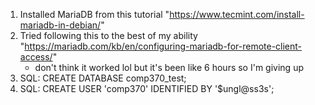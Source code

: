 1. Installed MariaDB from this tutorial "https://www.tecmint.com/install-mariadb-in-debian/"
2. Tried following this to the best of my ability "https://mariadb.com/kb/en/configuring-mariadb-for-remote-client-access/"
    - don't think it worked lol but it's been like 6 hours so I'm giving up
3. SQL: CREATE DATABASE comp370_test;
4. SQL: CREATE USER 'comp370' IDENTIFIED BY '$ungl@ss3s';

